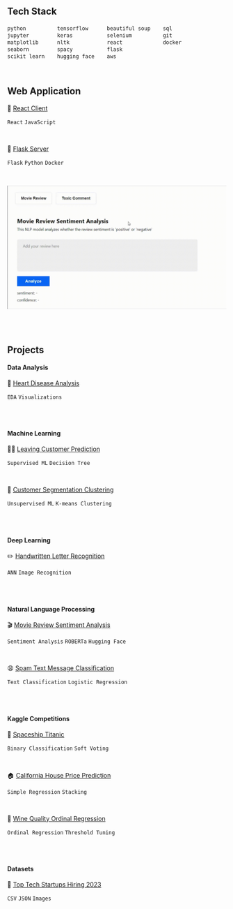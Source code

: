 ## Tech Stack

```
python          tensorflow      beautiful soup    sql
jupyter         keras           selenium          git
matplotlib      nltk            react             docker
seaborn         spacy           flask
scikit learn    hugging face    aws
```

<br>

## Web Application

🧰 [React Client](https://github.com/chickooooo/client)

`React` `JavaScript`

<br>

💾 [Flask Server](https://github.com/chickooooo/server)

`Flask` `Python` `Docker`

<br>

![web app](./mr_gif_1.gif)

<br>
<br>

## Projects

#### Data Analysis
💊 [Heart Disease Analysis](https://github.com/chickooooo/heart_disease_analysis)

`EDA` `Visualizations`

<br>
<br>

#### Machine Learning

🏃‍♂️ [Leaving Customer Prediction](https://github.com/chickooooo/leaving_customer)<br>

`Supervised ML` `Decision Tree`

<br>

🛒 [Customer Segmentation Clustering](https://github.com/chickooooo/customer_segmentation)

`Unsupervised ML` `K-means Clustering`

<br>
<br>

#### Deep Learning

✏️ [Handwritten Letter Recognition](https://github.com/chickooooo/handwritten_letter_recognition)

`ANN` `Image Recognition`

<br>
<br>

#### Natural Language Processing

🎬 [Movie Review Sentiment Analysis](https://github.com/chickooooo/movie_review_sentiment_analysis)

`Sentiment Analysis` `ROBERTa` `Hugging Face`

<br>

😩 [Spam Text Message Classification](https://github.com/chickooooo/spam_message_classification)

`Text Classification` `Logistic Regression`

<br>
<br>

#### Kaggle Competitions

🚀 [Spaceship Titanic](https://github.com/chickooooo/space_titanic_2)

`Binary Classification` `Soft Voting`

<br>

🏠 [California House Price Prediction](https://github.com/chickooooo/california_housing_2)

`Simple Regression` `Stacking`

<br>

🍷 [Wine Quality Ordinal Regression](https://github.com/chickooooo/wine_quality)

`Ordinal Regression` `Threshold Tuning`

<br>
<br>

#### Datasets

🦄 [Top Tech Startups Hiring 2023](https://github.com/chickooooo/top_tech_startups_hiring)

`CSV` `JSON` `Images`
